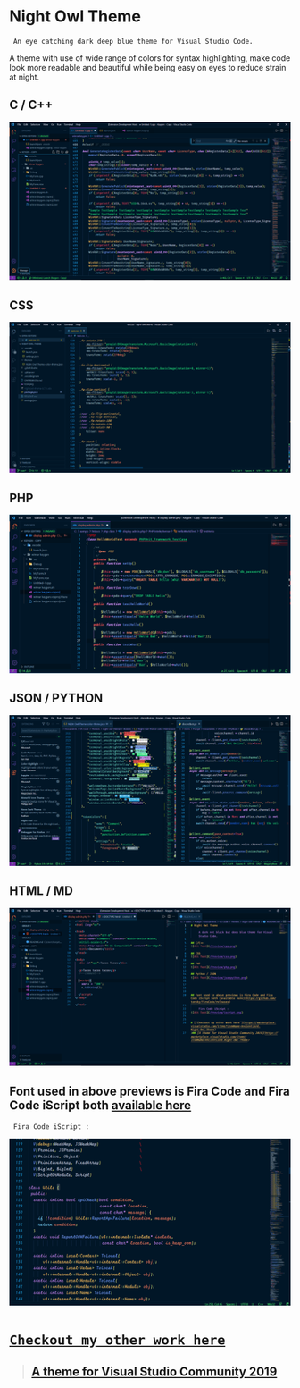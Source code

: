 # Night Owl Theme
    
     An eye catching dark deep blue theme for Visual Studio Code.
     
   A theme with use of wide range of colors for syntax highlighting, make code look more readable and beautiful while being easy on eyes to reduce strain at night.


## C / C++
![Alt Text](/Preview/cpp.png)

## CSS
![Alt Text](/Preview/css.png)

## PHP
![Alt Text](/Preview/php.png)

## JSON / PYTHON
![Alt Text](/Preview/jsonpython.png)

## HTML / MD
![Alt Text](/Preview/htmlmd.png)




## Font used in above previews is Fira Code and Fira Code iScript both [available here](https://github.com/tonsky/FiraCode/releases)

     Fira Code iScript :
![Alt Text](/Preview/iscript.png)


# [`Checkout my other work here`](https://marketplace.visualstudio.com/items?itemName=AncientLord.Night-Owl-Theme)
>## [A theme for Visual Studio Community 2019](https://marketplace.visualstudio.com/items?itemName=AncientLord.Night-Owl-Theme)
